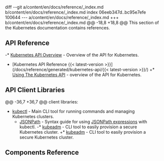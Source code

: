 diff --git a/content/en/docs/reference/_index.md b/content/en/docs/reference/_index.md
index 06eeb347d..bc95e7efe 100644
--- a/content/en/docs/reference/_index.md
+++ b/content/en/docs/reference/_index.md
@@ -18,8 +18,8 @@ This section of the Kubernetes documentation contains references.
 
 ## API Reference
 
-* [Kubernetes API Overview](/docs/reference/using-api/api-overview/) - Overview of the API for Kubernetes.
 * [Kubernetes API Reference {{< latest-version >}}](/docs/reference/generated/kubernetes-api/{{< latest-version >}}/)
+* [Using The Kubernetes API](/docs/reference/using-api/) - overview of the API for Kubernetes.
 
 ## API Client Libraries
 
@@ -36,7 +36,7 @@ client libraries:
 
 * [kubectl](/docs/reference/kubectl/overview/) - Main CLI tool for running commands and managing Kubernetes clusters.
     * [JSONPath](/docs/reference/kubectl/jsonpath/) - Syntax guide for using [JSONPath expressions](https://goessner.net/articles/JsonPath/) with kubectl.
-* [kubeadm](/docs/reference/setup-tools/kubeadm/kubeadm/) - CLI tool to easily provision a secure Kubernetes cluster.
+* [kubeadm](/docs/reference/setup-tools/kubeadm/) - CLI tool to easily provision a secure Kubernetes cluster.
 
 ## Components Reference
 


